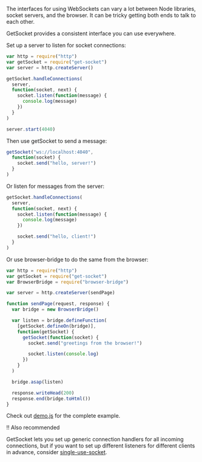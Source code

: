 The interfaces for using WebSockets can vary a lot between Node libraries, socket servers, and the browser. It can be tricky getting both ends to talk to each other.

GetSocket provides a consistent interface you can use everywhere.

Set up a server to listen for socket connections:

```javascript
var http = require("http")
var getSocket = require("get-socket")
var server = http.createServer()

getSocket.handleConnections(
  server,
  function(socket, next) {
    socket.listen(function(message) {
      console.log(message)
    })
  }
)

server.start(4040)
```

Then use getSocket to send a message:

```javascript
getSocket("ws://localhost:4040",
  function(socket) {
    socket.send("hello, server!")
  }
)
```

Or listen for messages from the server:

```javascript
getSocket.handleConnections(
  server,
  function(socket, next) {
    socket.listen(function(message) {
      console.log(message)
    })

    socket.send("hello, client!")
  }
)
```

Or use browser-bridge to do the same from the browser:

```javascript
var http = require("http")
var getSocket = require("get-socket")
var BrowserBridge = require("browser-bridge")

var server = http.createServer(sendPage)

function sendPage(request, response) {
  var bridge = new BrowserBridge()

  var listen = bridge.defineFunction(
    [getSocket.defineOn(bridge)],
    function(getSocket) {
      getSocket(function(socket) {
        socket.send("greetings from the browser!")

        socket.listen(console.log)
      })
    }
  )

  bridge.asap(listen)

  response.writeHead(200)
  response.end(bridge.toHtml())
}
```

Check out [demo.js](demo.js) for the complete example.

!! Also recommended

GetSocket lets you set up generic connection handlers for all incoming connections, but if you want to set up different listeners for different clients in advance, consider [single-use-socket](https://www.npmjs.com/package/single-use-socket).
